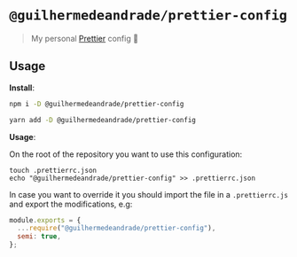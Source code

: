 # `@guilhermedeandrade/prettier-config`

> My personal [Prettier](https://prettier.io) config 💫

## Usage

**Install**:

```sh
npm i -D @guilhermedeandrade/prettier-config
```

```sh
yarn add -D @guilhermedeandrade/prettier-config
```

**Usage**:

On the root of the repository you want to use this configuration:

```console
touch .prettierrc.json
echo "@guilhermedeandrade/prettier-config" >> .prettierrc.json
```

In case you want to override it you should import the file in a `.prettierrc.js` and export the modifications, e.g:
```js
module.exports = {
  ...require("@guilhermedeandrade/prettier-config"),
  semi: true,
};
```
